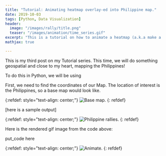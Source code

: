 ```yaml
---
title: "Tutorial: Animating heatmap overlay-ed into Philippine map."
date: 2019-10-03
tags: [Python, Data Visualization]
header:
  image: "/images/rally/title.png"
  teaser: "/images/animation/time_series.gif"
excerpt: "This is a tutorial on how to animate a heatmap (a.k.a make a gif) and overlay it to Philippine base map using Python."
mathjax: true

---
```

<div id="fb-root"></div>
<script async defer src="https://connect.facebook.net/en_US/sdk.js#xfbml=1&version=v3.2"></script>

This is my third post on my Tutorial series. This time, we will do something geospatial and close to my heart, mapping the Philippines!

To do this in Python, we will be using 



First, we need to find the coordinates of our Map. The location of interest is the Philippines, so a base map would look like.

{:refdef: style="text-align: center;"}
<img src="{{ site.url }}{{ site.baseurl }}/images/rally/blank_map.png" alt="Base map." class="center">
{: refdef}

[here is a sample output]

{:refdef: style="text-align: center;"}
<img src="{{ site.url }}{{ site.baseurl }}/images/rally/social_movement2.gif" alt="Philippine rallies." class="center">
{: refdef}

<style type="text/css">
.gist {
  margin-left: auto;
  margin-right: auto;
  width: 100% !important;
  height: 100% !important;
}
.gist-data {
    height:100%;
    overflow-y: inherit;
    width: 100%;
    overflow-x: hidden;
}
</style>

<script src="https://gist.github.com/albertyumol/05f4fb0b726ec33971810985d246ceff.js"></script>

Here is the rendered gif image from the code above:

put_code here

{:refdef: style="text-align: center;"}
<img src="{{ site.url }}{{ site.baseurl }}/images/animation/time1.gif" alt="Animate." class="center">
{: refdef}



<script async src="//pagead2.googlesyndication.com/pagead/js/adsbygoogle.js"></script>
<script>
  (adsbygoogle = window.adsbygoogle || []).push({
    google_ad_client: "ca-pub-6410209740119334",
    enable_page_level_ads: true
  });
</script>

<div class="fb-comments" data-href="https://albertyumol.github.io/" data-numposts="5"></div>
